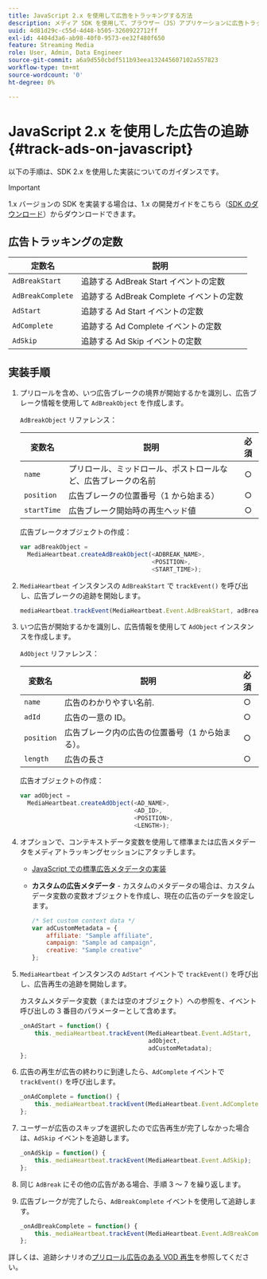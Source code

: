 ```yaml
---
title: JavaScript 2.x を使用して広告をトラッキングする方法
description: メディア SDK を使用して、ブラウザー（JS）アプリケーションに広告トラッキングを実装します。
uuid: 4d81d29c-c55d-4d48-b505-3260922712ff
exl-id: 4404d3a6-ab98-40f0-9573-ee32f480f650
feature: Streaming Media
role: User, Admin, Data Engineer
source-git-commit: a6a9d550cbdf511b93eea132445607102a557823
workflow-type: tm+mt
source-wordcount: '0'
ht-degree: 0%

---
```


# JavaScript 2.x を使用した広告の追跡{#track-ads-on-javascript}

以下の手順は、SDK 2.x を使用した実装についてのガイダンスです。

>[!IMPORTANT]
>
>1.x バージョンの SDK を実装する場合は、1.x の開発ガイドをこちら（[SDK のダウンロード](/help/getting-started/download-sdks.md)）からダウンロードできます。

## 広告トラッキングの定数

| 定数名 | 説明   |
|---|---|
| `AdBreakStart` | 追跡する AdBreak Start イベントの定数 |
| `AdBreakComplete` | 追跡する AdBreak Complete イベントの定数 |
| `AdStart` | 追跡する Ad Start イベントの定数 |
| `AdComplete` | 追跡する Ad Complete イベントの定数 |
| `AdSkip` | 追跡する Ad Skip イベントの定数 |

## 実装手順

1. プリロールを含め、いつ広告ブレークの境界が開始するかを識別し、広告ブレーク情報を使用して `AdBreakObject` を作成します。

   `AdBreakObject` リファレンス：

   | 変数名 | 説明 | 必須 |
   | --- | --- | :---: |
   | `name` | プリロール、ミッドロール、ポストロールなど、広告ブレークの名前 | ○ |
   | `position` | 広告ブレークの位置番号（1 から始まる） | ○ |
   | `startTime` | 広告ブレーク開始時の再生ヘッド値 | ○ |

   広告ブレークオブジェクトの作成：

   ```js
   var adBreakObject =  
     MediaHeartbeat.createAdBreakObject(<ADBREAK_NAME>,  
                                        <POSITION>,  
                                        <START_TIME>);
   ```

1. `MediaHeartbeat` インスタンスの `AdBreakStart` で `trackEvent()` を呼び出し、広告ブレークの追跡を開始します。

   ```js
   mediaHeartbeat.trackEvent(MediaHeartbeat.Event.AdBreakStart, adBreakObject);
   ```

1. いつ広告が開始するかを識別し、広告情報を使用して `AdObject` インスタンスを作成します。

   `AdObject` リファレンス：

   | 変数名 | 説明 | 必須 |
   | --- | --- | :---: |
   | `name` | 広告のわかりやすい名前. | ○ |
   | `adId` | 広告の一意の ID。 | ○ |
   | `position` | 広告ブレーク内の広告の位置番号（1 から始まる）。 | ○ |
   | `length` | 広告の長さ | ○ |

   広告オブジェクトの作成：

   ```js
   var adObject =  
     MediaHeartbeat.createAdObject(<AD_NAME>,  
                                   <AD_ID>,  
                                   <POSITION>,  
                                   <LENGTH>);
   ```

1. オプションで、コンテキストデータ変数を使用して標準または広告メタデータをメディアトラッキングセッションにアタッチします。

   * [JavaScript での標準広告メタデータの実装](/help/use-cases/track-ads/impl-std-ad-metadata/impl-std-ad-md-js/impl-std-ad-metadata-js.md)
   * **カスタムの広告メタデータ** - カスタムのメタデータの場合は、カスタムデータ変数の変数オブジェクトを作成し、現在の広告のデータを設定します。

     ```js
     /* Set custom context data */
     var adCustomMetadata = {
         affiliate: "Sample affiliate",
         campaign: "Sample ad campaign",
         creative: "Sample creative"
     };
     ```

1. `MediaHeartbeat` インスタンスの `AdStart` イベントで `trackEvent()` を呼び出し、広告再生の追跡を開始します。

   カスタムメタデータ変数（または空のオブジェクト）への参照を、イベント呼び出しの 3 番目のパラメーターとして含めます。

   ```js
   _onAdStart = function() {
       this._mediaHeartbeat.trackEvent(MediaHeartbeat.Event.AdStart,  
                                       adObject,  
                                       adCustomMetadata);
   };
   ```

1. 広告の再生が広告の終わりに到達したら、`AdComplete` イベントで `trackEvent()` を呼び出します。

   ```js
   _onAdComplete = function() {
       this._mediaHeartbeat.trackEvent(MediaHeartbeat.Event.AdComplete);
   };
   ```

1. ユーザーが広告のスキップを選択したので広告再生が完了しなかった場合は、`AdSkip` イベントを追跡します。

   ```js
   _onAdSkip = function() {
       this._mediaHeartbeat.trackEvent(MediaHeartbeat.Event.AdSkip);
   };
   ```

1. 同じ `AdBreak` にその他の広告がある場合、手順 3 ～ 7 を繰り返します。
1. 広告ブレークが完了したら、`AdBreakComplete` イベントを使用して追跡します。

   ```js
   _onAdBreakComplete = function() {
       this._mediaHeartbeat.trackEvent(MediaHeartbeat.Event.AdBreakComplete);
   };
   ```

詳しくは、追跡シナリオの[プリロール広告のある VOD 再生](/help/use-cases/tracking-scenarios/vod-preroll-ads.md)を参照してください。
